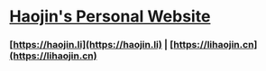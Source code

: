 # [Haojin's Personal Website](https://haojin.li)


### [https://haojin.li](https://haojin.li) | [https://lihaojin.cn](https://lihaojin.cn)

